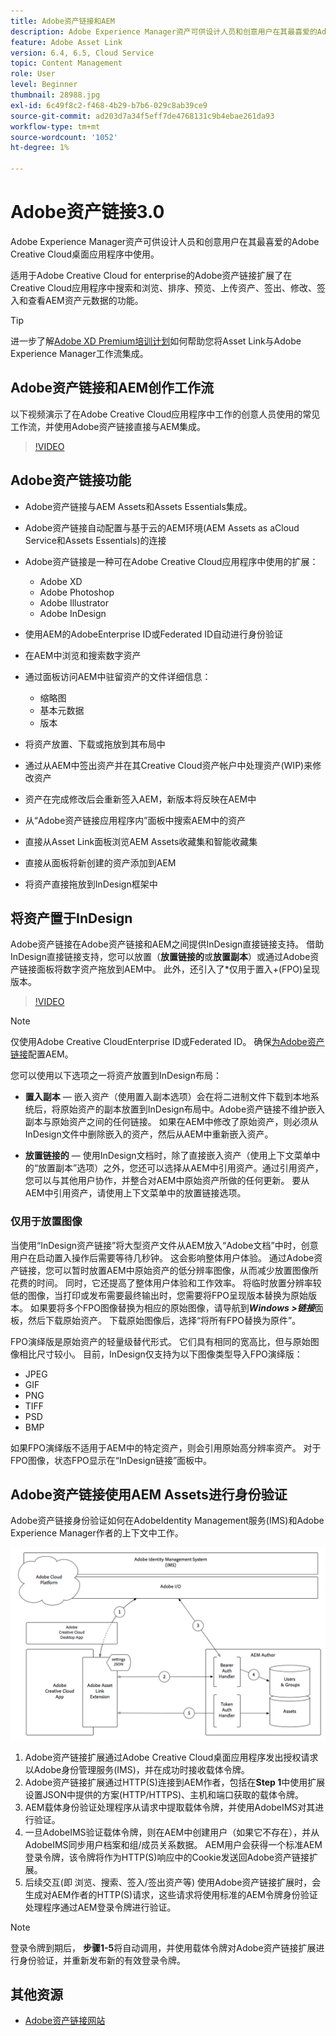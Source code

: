 ```yaml
---
title: Adobe资产链接和AEM
description: Adobe Experience Manager资产可供设计人员和创意用户在其最喜爱的Adobe Creative Cloud桌面应用程序中使用。 适用于Adobe Creative Cloud for enterprise的Adobe资产链接扩展了在Adobe XD、Photoshop、InDesign和Illustrator等Creative Cloud工具中搜索和浏览、排序、预览、上传资产、签出、修改、签入和查看AEM资产的元数据的功能。
feature: Adobe Asset Link
version: 6.4, 6.5, Cloud Service
topic: Content Management
role: User
level: Beginner
thumbnail: 28988.jpg
exl-id: 6c49f8c2-f468-4b29-b7b6-029c8ab39ce9
source-git-commit: ad203d7a34f5eff7de4768131c9b4ebae261da93
workflow-type: tm+mt
source-wordcount: '1052'
ht-degree: 1%

---
```


# Adobe资产链接3.0

Adobe Experience Manager资产可供设计人员和创意用户在其最喜爱的Adobe Creative Cloud桌面应用程序中使用。

适用于Adobe Creative Cloud for enterprise的Adobe资产链接扩展了在Creative Cloud应用程序中搜索和浏览、排序、预览、上传资产、签出、修改、签入和查看AEM资产元数据的功能。

>[!TIP]
>
> 进一步了解[Adobe XD Premium培训计划](https://spark.adobe.com/page/wU7OXv8qKGugO/)如何帮助您将Asset Link与Adobe Experience Manager工作流集成。

## Adobe资产链接和AEM创作工作流

以下视频演示了在Adobe Creative Cloud应用程序中工作的创意人员使用的常见工作流，并使用Adobe资产链接直接与AEM集成。

>[!VIDEO](https://video.tv.adobe.com/v/335927/?quality=12&learn=on)

## Adobe资产链接功能

+ Adobe资产链接与AEM Assets和Assets Essentials集成。
+ Adobe资产链接自动配置与基于云的AEM环境(AEM Assets as aCloud Service和Assets Essentials)的连接
+ Adobe资产链接是一种可在Adobe Creative Cloud应用程序中使用的扩展：

   + Adobe XD
   + Adobe Photoshop
   + Adobe Illustrator
   + Adobe InDesign

+ 使用AEM的AdobeEnterprise ID或Federated ID自动进行身份验证
+ 在AEM中浏览和搜索数字资产
+ 通过面板访问AEM中驻留资产的文件详细信息：
   + 缩略图
   + 基本元数据
   + 版本
+ 将资产放置、下载或拖放到其布局中
+ 通过从AEM中签出资产并在其Creative Cloud资产帐户中处理资产(WIP)来修改资产
+ 资产在完成修改后会重新签入AEM，新版本将反映在AEM中
+ 从“Adobe资产链接应用程序内”面板中搜索AEM中的资产
+ 直接从Asset Link面板浏览AEM Assets收藏集和智能收藏集
+ 直接从面板将新创建的资产添加到AEM
+ 将资产直接拖放到InDesign框架中

## 将资产置于InDesign

Adobe资产链接在Adobe资产链接和AEM之间提供InDesign直接链接支持。 借助InDesign直接链接支持，您可以放置（__放置链接的__&#x200B;或&#x200B;__放置副本__）或通过Adobe资产链接面板将数字资产拖放到AEM中。 此外，还引入了*仅用于置入+(FPO)呈现版本。

>[!VIDEO](https://video.tv.adobe.com/v/28988/?quality=12&learn=on)

>[!NOTE]
>
>仅使用Adobe Creative CloudEnterprise ID或Federated ID。 确保[为Adobe资产链接](https://helpx.adobe.com/enterprise/admin-guide.html/enterprise/using/adobe-asset-link.ug.html)配置AEM。

您可以使用以下选项之一将资产放置到InDesign布局：

+ **置入副本**  — 嵌入资产（使用置入副本选项）会在将二进制文件下载到本地系统后，将原始资产的副本放置到InDesign布局中。Adobe资产链接不维护嵌入副本与原始资产之间的任何链接。 如果在AEM中修改了原始资产，则必须从InDesign文件中删除嵌入的资产，然后从AEM中重新嵌入资产。

+ **放置链接的**  — 使用InDesign文档时，除了直接嵌入资产（使用上下文菜单中的“放置副本”选项）之外，您还可以选择从AEM中引用资产。通过引用资产，您可以与其他用户协作，并整合对AEM中原始资产所做的任何更新。 要从AEM中引用资产，请使用上下文菜单中的放置链接选项。

### 仅用于放置图像

当使用“InDesign资产链接”将大型资产文件从AEM放入“Adobe文档”中时，创意用户在启动置入操作后需要等待几秒钟。 这会影响整体用户体验。 通过Adobe资产链接，您可以暂时放置AEM中原始资产的低分辨率图像，从而减少放置图像所花费的时间。 同时，它还提高了整体用户体验和工作效率。 将临时放置分辨率较低的图像，当打印或发布需要最终输出时，您需要将FPO呈现版本替换为原始版本。 如果要将多个FPO图像替换为相应的原始图像，请导航到&#x200B;**_Windows >链接_**&#x200B;面板，然后下载原始资产。 下载原始图像后，选择“将所有FPO替换为原件”。

FPO演绎版是原始资产的轻量级替代形式。 它们具有相同的宽高比，但与原始图像相比尺寸较小。 目前，InDesign仅支持为以下图像类型导入FPO演绎版：

+ JPEG
+ GIF
+ PNG
+ TIFF
+ PSD
+ BMP

如果FPO演绎版不适用于AEM中的特定资产，则会引用原始高分辨率资产。 对于FPO图像，状态FPO显示在“InDesign链接”面板中。

## Adobe资产链接使用AEM Assets进行身份验证

Adobe资产链接身份验证如何在AdobeIdentity Management服务(IMS)和Adobe Experience Manager作者的上下文中工作。

![Adobe资产链接架构](assets/adobe-asset-link-article-understand.png)

1. Adobe资产链接扩展通过Adobe Creative Cloud桌面应用程序发出授权请求以Adobe身份管理服务(IMS)，并在成功时接收载体令牌。
1. Adobe资产链接扩展通过HTTP(S)连接到AEM作者，包括在&#x200B;**Step 1**&#x200B;中使用扩展设置JSON中提供的方案(HTTP/HTTPS)、主机和端口获取的载体令牌。
1. AEM载体身份验证处理程序从请求中提取载体令牌，并使用AdobeIMS对其进行验证。
1. 一旦AdobeIMS验证载体令牌，则在AEM中创建用户（如果它不存在），并从AdobeIMS同步用户档案和组/成员关系数据。 AEM用户会获得一个标准AEM登录令牌，该令牌将作为HTTP(S)响应中的Cookie发送回Adobe资产链接扩展。
1. 后续交互(即 浏览、搜索、签入/签出资产等) 使用Adobe资产链接扩展时，会生成对AEM作者的HTTP(S)请求，这些请求将使用标准的AEM令牌身份验证处理程序通过AEM登录令牌进行验证。

>[!NOTE]
>
>登录令牌到期后， **步骤1-5**&#x200B;将自动调用，并使用载体令牌对Adobe资产链接扩展进行身份验证，并重新发布新的有效登录令牌。

## 其他资源

+ [Adobe资产链接网站](https://www.adobe.com/cn/creativecloud/business/enterprise/adobe-asset-link.html)

